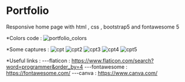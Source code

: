 # Portfolio
Responsive home page with html , css , bootstrap5 and fontawesome 5

*Colors code :
![portfolio_colors](https://user-images.githubusercontent.com/108525514/182863388-ab2bd2fc-c135-47bf-b083-5e44a6618f2b.png)



*Some captures : 
![cpt](https://user-images.githubusercontent.com/108525514/182863651-955751bb-5602-4066-8ef1-4043ff38685f.png)
![cpt2](https://user-images.githubusercontent.com/108525514/182863732-36980b5e-bad6-4669-9cb4-ff80763d862a.png)
![cpt3](https://user-images.githubusercontent.com/108525514/182863574-83d263e4-9a22-42b0-b238-7ef7344a7ce0.png)
![cpt4](https://user-images.githubusercontent.com/108525514/182863584-52a504fb-a4b2-4ab4-809e-8bc8fe83e8dd.png)
![cpt5](https://user-images.githubusercontent.com/108525514/182863593-d41c610c-bf6b-4e45-8078-4795111c78fe.png)





*Useful links :
---flaticon : https://www.flaticon.com/search?word=programmer&order_by=4
---fontawesome : https://fontawesome.com/
---canva : https://www.canva.com/
